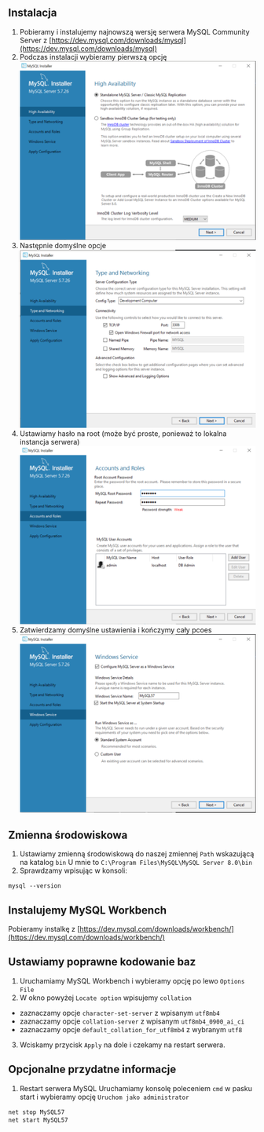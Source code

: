 ## Instalacja

1. Pobieramy i instalujemy najnowszą wersję serwera MySQL Community Server z [https://dev.mysql.com/downloads/mysql](https://dev.mysql.com/downloads/mysql)
2. Podczas instalacji wybieramy pierwszą opcję
    ![.images/1.png](.images/1.png)
3. Następnie domyślne opcje
    ![.images/2.png](.images/2.png)
4. Ustawiamy hasło na root (może być proste, ponieważ to lokalna instancja serwera)
    ![.images/3.png](.images/3.png)
5. Zatwierdzamy domyślne ustawienia i kończymy cały pcoes
    ![.images/4.png](.images/4.png)

## Zmienna środowiskowa
1. Ustawiamy zmienną środowiskową do naszej zmiennej `Path` wskazującą na katalog `bin`
U mnie to `C:\Program Files\MySQL\MySQL Server 8.0\bin`
2. Sprawdzamy wpisując w konsoli:
```
mysql --version
```

## Instalujemy MySQL Workbench

Pobieramy instalkę z [https://dev.mysql.com/downloads/workbench/](https://dev.mysql.com/downloads/workbench/)

## Ustawiamy poprawne kodowanie baz
1. Uruchamiamy MySQL Workbench i wybieramy opcję po lewo `Options File`
2. W okno powyżej `Locate option` wpisujemy `collation`
* zaznaczamy opcje `character-set-server` z wpisanym `utf8mb4`
* zaznaczamy opcje `collation-server` z wpisanym `utf8mb4_0900_ai_ci`
* zaznaczamy opcje `default_collation_for_utf8mb4` z wybranym `utf8`
3. Wciskamy przycisk `Apply` na dole i czekamy na restart serwera.


## Opcjonalne przydatne informacje

1. Restart serwera MySQL
Uruchamiamy konsolę poleceniem `cmd` w pasku start i wybieramy opcję `Uruchom jako administrator`
```
net stop MySQL57
net start MySQL57
```